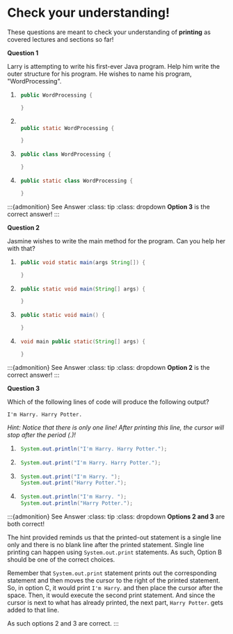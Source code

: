 # Check your understanding!

These questions are meant to check your understanding of **printing** as covered lectures and sections so far! 

**Question 1**

Larry is attempting to write his first-ever Java program. Help him write the outer structure for his program. He wishes to name his program, "WordProcessing". 

1. ```java 
    public WordProcessing {

    }
   ```
2. ```java 
    	
    public static WordProcessing {

    }
   ```
3. ```java 
    public class WordProcessing {

    }
   ```
4. ```java 
    public static class WordProcessing {

    }
   ```

:::{admonition} See Answer
:class: tip
:class: dropdown
**Option 3** is the correct answer!
:::


**Question 2**

Jasmine wishes to write the main method for the program. Can you help her with that?

1. ```java 
    public void static main(args String[]) {

    }
   ```
2. ```java 
    public static void main(String[] args) {

    }
   ```
3. ```java 
    public static void main() {

    }
   ```
4. ```java 
    void main public static(String[] args) {

    }
   ```

:::{admonition} See Answer
:class: tip
:class: dropdown
**Option 2** is the correct answer!
:::


**Question 3**

Which of the following lines of code will produce the following output? 
``` text
I'm Harry. Harry Potter.
```
*Hint: Notice that there is only one line! After printing this line, the cursor will stop after the period (.)!*


1. ```java 
    System.out.println("I'm Harry. Harry Potter.");
   ```
2. ```java 	
    System.out.print("I'm Harry. Harry Potter.");
   ```
3. ```java 
    System.out.print("I'm Harry. ");
    System.out.print("Harry Potter.");
   ```
4. ```java 
    System.out.println("I'm Harry. "); 
    System.out.println("Harry Potter.");
   ```

:::{admonition} See Answer
:class: tip
:class: dropdown
**Options 2 and 3** are both correct!

The hint provided reminds us that the printed-out statement is a single line only and there is no blank line after the printed statement. Single line printing can happen using `System.out.print` statements.  As such, Option B should be one of the correct choices. 

Remember that `System.out.print` statement prints out the corresponding statement and then moves the cursor to the right of the printed statement. So, in option C, it would print `I'm Harry`.  and then place the cursor after the space. Then, it would execute the second print statement. And since the cursor is next to what has already printed, the next part, `Harry Potter`. gets added to that line. 

As such options 2 and 3 are correct. 
:::